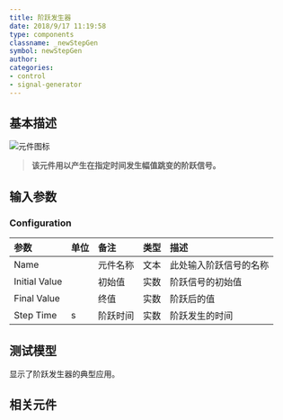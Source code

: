 ```yaml
---
title: 阶跃发生器
date: 2018/9/17 11:19:58
type: components
classname: _newStepGen
symbol: newStepGen
author: 
categories: 
- control
- signal-generator
---
```

## <span id="comp_desc">基本描述</span>
![元件图标]()

> **该元件用以产生在指定时间发生幅值跳变的阶跃信号。**

## <span id="comp_params">输入参数</span>
### <span id="comp_params_group_Configuration">Configuration</span>
| 参数 | 单位 | 备注 | 类型 | 描述 |
| :--- | :--- | :--- | :--: | :--- |
| <span id="comp_params_param_Name">Name</span> |  | 元件名称 | 文本 | 此处输入阶跃信号的名称 |
| <span id="comp_params_param_V0">Initial Value</span> |  | 初始值 | 实数 | 阶跃信号的初始值 |
| <span id="comp_params_param_V1">Final Value</span> |  | 终值 | 实数 | 阶跃后的值 |
| <span id="comp_params_param_Time">Step Time</span> | s | 阶跃时间 | 实数 | 阶跃发生的时间 |

[Name]: #comp_params_param_Name "Name"
[Initial Value]: #comp_params_param_V0 "Initial Value"
[Final Value]: #comp_params_param_V1 "Final Value"
[Step Time]: #comp_params_param_Time "Step Time"

## <span id="comp_example">测试模型</span>
[<test name>](<test link>)显示了阶跃发生器的典型应用。

## <span id="comp_seealso">相关元件</span>



